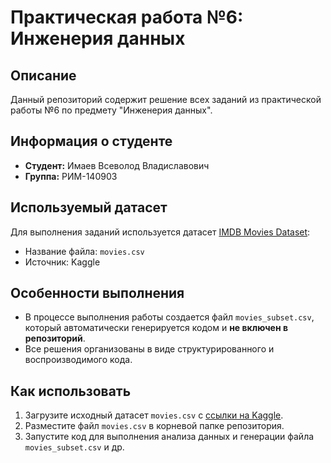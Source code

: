 # Практическая работа №6: Инженерия данных

## Описание
Данный репозиторий содержит решение всех заданий из практической работы №6 по предмету "Инженерия данных".

## Информация о студенте
- **Студент:** Имаев Всеволод Владиславович  
- **Группа:** РИМ-140903

## Используемый датасет
Для выполнения заданий используется датасет [IMDB Movies Dataset](https://www.kaggle.com/datasets/ashishjangra27/imdb-movies-dataset):
- Название файла: `movies.csv`
- Источник: Kaggle

## Особенности выполнения
- В процессе выполнения работы создается файл `movies_subset.csv`, который автоматически генерируется кодом и **не включен в репозиторий**.
- Все решения организованы в виде структурированного и воспроизводимого кода.

## Как использовать
1. Загрузите исходный датасет `movies.csv` с [ссылки на Kaggle](https://www.kaggle.com/datasets/ashishjangra27/imdb-movies-dataset).
2. Разместите файл `movies.csv` в корневой папке репозитория.
3. Запустите код для выполнения анализа данных и генерации файла `movies_subset.csv` и др.